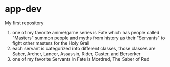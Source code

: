 # app-dev
My first repository
1. one of my favorite anime/game series is Fate which has people called "Masters" summon people and myths from history as their "Servants" to fight other masters for the Holy Grail
2. each servant is categorized into different classes, those classes are Saber, Archer, Lancer, Assassin, Rider, Caster, and Berserker
3. one of my favorite Servants in Fate is Mordred, The Saber of Red
